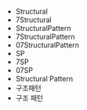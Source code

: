 - Structural
- 7Structural
- StructuralPattern
- 7StructuralPattern
- 07StructuralPattern
- SP
- 7SP
- 07SP
- Structural Pattern
- 구조패턴
- 구조 패턴